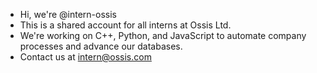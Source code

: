 - Hi, we're @intern-ossis
- This is a shared account for all interns at Ossis Ltd.
- We're working on C++, Python, and JavaScript to automate company processes and advance our databases.
- Contact us at intern@ossis.com

<!---
intern-ossis/intern-ossis is a ✨ special ✨ repository because its `README.md` (this file) appears on your GitHub profile.
You can click the Preview link to take a look at your changes.
--->
